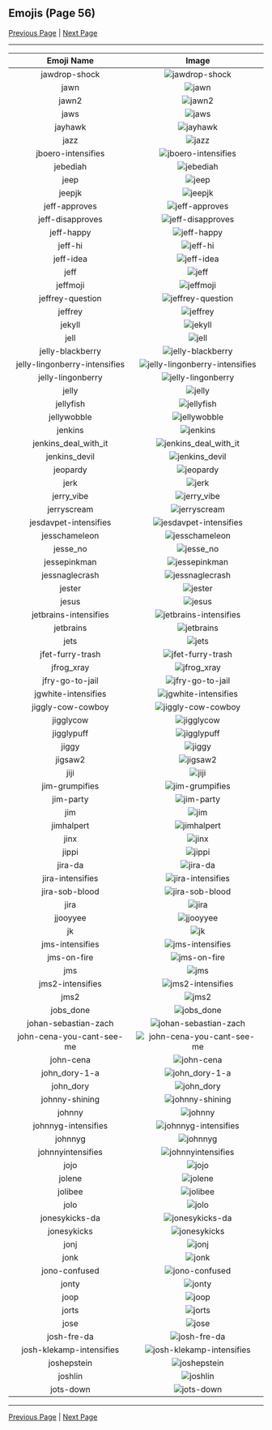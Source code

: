 
## Emojis (Page 56)

[Previous Page](/docs/hc/page-i-0055.md)
  | [Next Page](/docs/hc/page-j-0057.md)

<hr />

|Emoji Name|Image|
| :-: | :-: |
|jawdrop-shock| ![jawdrop-shock](/emojis/hc/jawdrop-shock.png)|
|jawn| ![jawn](/emojis/hc/jawn.png)|
|jawn2| ![jawn2](/emojis/hc/jawn2.png)|
|jaws| ![jaws](/emojis/hc/jaws.png)|
|jayhawk| ![jayhawk](/emojis/hc/jayhawk.png)|
|jazz| ![jazz](/emojis/hc/jazz.png)|
|jboero-intensifies| ![jboero-intensifies](/emojis/hc/jboero-intensifies.gif)|
|jebediah| ![jebediah](/emojis/hc/jebediah.png)|
|jeep| ![jeep](/emojis/hc/jeep.png)|
|jeepjk| ![jeepjk](/emojis/hc/jeepjk.png)|
|jeff-approves| ![jeff-approves](/emojis/hc/jeff-approves.png)|
|jeff-disapproves| ![jeff-disapproves](/emojis/hc/jeff-disapproves.png)|
|jeff-happy| ![jeff-happy](/emojis/hc/jeff-happy.gif)|
|jeff-hi| ![jeff-hi](/emojis/hc/jeff-hi.gif)|
|jeff-idea| ![jeff-idea](/emojis/hc/jeff-idea.gif)|
|jeff| ![jeff](/emojis/hc/jeff.png)|
|jeffmoji| ![jeffmoji](/emojis/hc/jeffmoji.png)|
|jeffrey-question| ![jeffrey-question](/emojis/hc/jeffrey-question.gif)|
|jeffrey| ![jeffrey](/emojis/hc/jeffrey.gif)|
|jekyll| ![jekyll](/emojis/hc/jekyll.png)|
|jell| ![jell](/emojis/hc/jell.jpg)|
|jelly-blackberry| ![jelly-blackberry](/emojis/hc/jelly-blackberry.png)|
|jelly-lingonberry-intensifies| ![jelly-lingonberry-intensifies](/emojis/hc/jelly-lingonberry-intensifies.gif)|
|jelly-lingonberry| ![jelly-lingonberry](/emojis/hc/jelly-lingonberry.png)|
|jelly| ![jelly](/emojis/hc/jelly.png)|
|jellyfish| ![jellyfish](/emojis/hc/jellyfish.png)|
|jellywobble| ![jellywobble](/emojis/hc/jellywobble.gif)|
|jenkins| ![jenkins](/emojis/hc/jenkins.png)|
|jenkins_deal_with_it| ![jenkins_deal_with_it](/emojis/hc/jenkins_deal_with_it.png)|
|jenkins_devil| ![jenkins_devil](/emojis/hc/jenkins_devil.png)|
|jeopardy| ![jeopardy](/emojis/hc/jeopardy.jpg)|
|jerk| ![jerk](/emojis/hc/jerk.jpg)|
|jerry_vibe| ![jerry_vibe](/emojis/hc/jerry_vibe.gif)|
|jerryscream| ![jerryscream](/emojis/hc/jerryscream.png)|
|jesdavpet-intensifies| ![jesdavpet-intensifies](/emojis/hc/jesdavpet-intensifies.gif)|
|jesschameleon| ![jesschameleon](/emojis/hc/jesschameleon.png)|
|jesse_no| ![jesse_no](/emojis/hc/jesse_no.png)|
|jessepinkman| ![jessepinkman](/emojis/hc/jessepinkman.png)|
|jessnaglecrash| ![jessnaglecrash](/emojis/hc/jessnaglecrash.jpg)|
|jester| ![jester](/emojis/hc/jester.jpg)|
|jesus| ![jesus](/emojis/hc/jesus.png)|
|jetbrains-intensifies| ![jetbrains-intensifies](/emojis/hc/jetbrains-intensifies.gif)|
|jetbrains| ![jetbrains](/emojis/hc/jetbrains.png)|
|jets| ![jets](/emojis/hc/jets.png)|
|jfet-furry-trash| ![jfet-furry-trash](/emojis/hc/jfet-furry-trash.png)|
|jfrog_xray| ![jfrog_xray](/emojis/hc/jfrog_xray.png)|
|jfry-go-to-jail| ![jfry-go-to-jail](/emojis/hc/jfry-go-to-jail.jpg)|
|jgwhite-intensifies| ![jgwhite-intensifies](/emojis/hc/jgwhite-intensifies.gif)|
|jiggly-cow-cowboy| ![jiggly-cow-cowboy](/emojis/hc/jiggly-cow-cowboy.gif)|
|jigglycow| ![jigglycow](/emojis/hc/jigglycow.gif)|
|jigglypuff| ![jigglypuff](/emojis/hc/jigglypuff.png)|
|jiggy| ![jiggy](/emojis/hc/jiggy.png)|
|jigsaw2| ![jigsaw2](/emojis/hc/jigsaw2.png)|
|jiji| ![jiji](/emojis/hc/jiji.png)|
|jim-grumpifies| ![jim-grumpifies](/emojis/hc/jim-grumpifies.gif)|
|jim-party| ![jim-party](/emojis/hc/jim-party.gif)|
|jim| ![jim](/emojis/hc/jim.jpg)|
|jimhalpert| ![jimhalpert](/emojis/hc/jimhalpert.png)|
|jinx| ![jinx](/emojis/hc/jinx.png)|
|jippi| ![jippi](/emojis/hc/jippi.jpg)|
|jira-da| ![jira-da](/emojis/hc/jira-da.png)|
|jira-intensifies| ![jira-intensifies](/emojis/hc/jira-intensifies.gif)|
|jira-sob-blood| ![jira-sob-blood](/emojis/hc/jira-sob-blood.png)|
|jira| ![jira](/emojis/hc/jira.png)|
|jjooyyee| ![jjooyyee](/emojis/hc/jjooyyee.png)|
|jk| ![jk](/emojis/hc/jk.png)|
|jms-intensifies| ![jms-intensifies](/emojis/hc/jms-intensifies.gif)|
|jms-on-fire| ![jms-on-fire](/emojis/hc/jms-on-fire.gif)|
|jms| ![jms](/emojis/hc/jms.png)|
|jms2-intensifies| ![jms2-intensifies](/emojis/hc/jms2-intensifies.gif)|
|jms2| ![jms2](/emojis/hc/jms2.png)|
|jobs_done| ![jobs_done](/emojis/hc/jobs_done.jpg)|
|johan-sebastian-zach| ![johan-sebastian-zach](/emojis/hc/johan-sebastian-zach.png)|
|john-cena-you-cant-see-me| ![john-cena-you-cant-see-me](/emojis/hc/john-cena-you-cant-see-me.png)|
|john-cena| ![john-cena](/emojis/hc/john-cena.png)|
|john_dory-1-a| ![john_dory-1-a](/emojis/hc/john_dory-1-a.jpg)|
|john_dory| ![john_dory](/emojis/hc/john_dory.jpg)|
|johnny-shining| ![johnny-shining](/emojis/hc/johnny-shining.png)|
|johnny| ![johnny](/emojis/hc/johnny.png)|
|johnnyg-intensifies| ![johnnyg-intensifies](/emojis/hc/johnnyg-intensifies.gif)|
|johnnyg| ![johnnyg](/emojis/hc/johnnyg.png)|
|johnnyintensifies| ![johnnyintensifies](/emojis/hc/johnnyintensifies.gif)|
|jojo| ![jojo](/emojis/hc/jojo.png)|
|jolene| ![jolene](/emojis/hc/jolene.png)|
|jolibee| ![jolibee](/emojis/hc/jolibee.png)|
|jolo| ![jolo](/emojis/hc/jolo.jpg)|
|jonesykicks-da| ![jonesykicks-da](/emojis/hc/jonesykicks-da.png)|
|jonesykicks| ![jonesykicks](/emojis/hc/jonesykicks.png)|
|jonj| ![jonj](/emojis/hc/jonj.png)|
|jonk| ![jonk](/emojis/hc/jonk.png)|
|jono-confused| ![jono-confused](/emojis/hc/jono-confused.png)|
|jonty| ![jonty](/emojis/hc/jonty.jpg)|
|joop| ![joop](/emojis/hc/joop.jpg)|
|jorts| ![jorts](/emojis/hc/jorts.png)|
|jose| ![jose](/emojis/hc/jose.png)|
|josh-fre-da| ![josh-fre-da](/emojis/hc/josh-fre-da.png)|
|josh-klekamp-intensifies| ![josh-klekamp-intensifies](/emojis/hc/josh-klekamp-intensifies.gif)|
|joshepstein| ![joshepstein](/emojis/hc/joshepstein.png)|
|joshlin| ![joshlin](/emojis/hc/joshlin.png)|
|jots-down| ![jots-down](/emojis/hc/jots-down.gif)|

<hr/>

[Previous Page](/docs/hc/page-i-0055.md)
  | [Next Page](/docs/hc/page-j-0057.md)